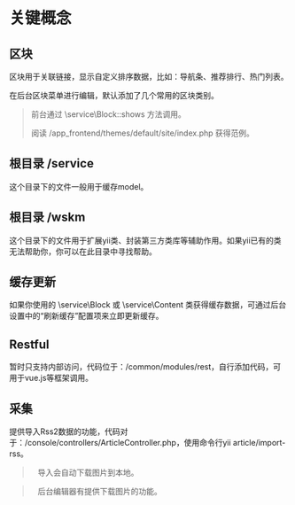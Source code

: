 # 关键概念

## 区块

区块用于关联链接，显示自定义排序数据，比如：导航条、推荐排行、热门列表。

在后台区块菜单进行编辑，默认添加了几个常用的区块类别。

>    前台通过 \service\Block::shows 方法调用。
>
>    阅读 /app_frontend/themes/default/site/index.php 获得范例。

## 根目录 /service

这个目录下的文件一般用于缓存model。

## 根目录 /wskm

这个目录下的文件用于扩展yii类、封装第三方类库等辅助作用。如果yii已有的类无法帮助你，你可以在此目录中寻找帮助。

## 缓存更新

如果你使用的 \service\Block 或 \service\Content 类获得缓存数据，可通过后台设置中的“刷新缓存”配置项来立即更新缓存。

## Restful

暂时只支持内部访问，代码位于：/common/modules/rest，自行添加代码，可用于vue.js等框架调用。

## 采集

提供导入Rss2数据的功能，代码对于：/console/controllers/ArticleController.php，使用命令行yii article/import-rss。

>    导入会自动下载图片到本地。

>    后台编辑器有提供下载图片的功能。
